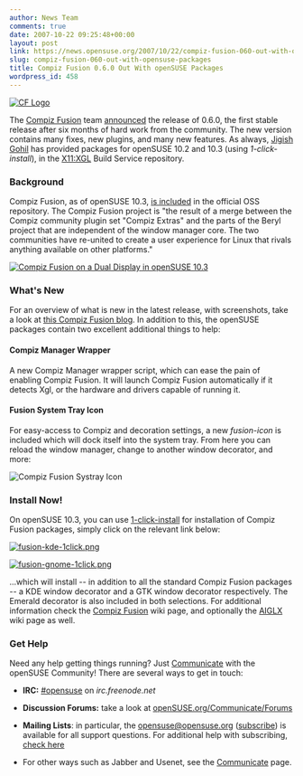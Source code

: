 ```yaml
---
author: News Team
comments: true
date: 2007-10-22 09:25:48+00:00
layout: post
link: https://news.opensuse.org/2007/10/22/compiz-fusion-060-out-with-opensuse-packages/
slug: compiz-fusion-060-out-with-opensuse-packages
title: Compiz Fusion 0.6.0 Out With openSUSE Packages
wordpress_id: 458
---
```


[![CF Logo](//news.opensuse.org/wp-content/uploads/2007/10/cflogo.png)](//compiz-fusion.org)



The [Compiz Fusion](//compiz-fusion.org) team [announced](//lists.compiz-fusion.org/pipermail/community/2007-October/000142.html) the release of 0.6.0, the first stable release after six months of hard work from the community. The new version contains many fixes, new plugins, and many new features. As always, [Jigish Gohil](//dev.compiz-fusion.org/~cyberorg) has provided packages for openSUSE 10.2 and 10.3 (using _1-click-install_), in the [X11:XGL](//download.opensuse.org/repositories/X11:/XGL/) Build Service repository. 

  
  
  




### Background



Compiz Fusion, as of openSUSE 10.3, [is included](//news.opensuse.org/?p=167) in the official OSS repository. The Compiz Fusion project is "the result of a merge between the Compiz community plugin set "Compiz Extras" and the parts of the Beryl project that are independent of the window manager core.  The two communities have re-united to create a user experience for Linux that rivals anything available on other platforms."



[![Compiz Fusion on a Dual Display in openSUSE 10.3](//news.opensuse.org/wp-content/uploads/2007/10/fusion_thumb.jpg)](//news.opensuse.org/wp-content/uploads/2007/10/fusion.png)





### What's New



For an overview of what is new in the latest release, with screenshots, take a look at [this Compiz Fusion blog](//smspillaz.wordpress.com/2007/10/21/compiz-fusion-060-is-released/). In addition to this, the openSUSE packages contain two excellent additional things to help:



#### Compiz Manager Wrapper



A new Compiz Manager wrapper script, which can ease the pain of enabling Compiz Fusion. It will launch Compiz Fusion automatically if it detects Xgl, or the hardware and drivers capable of running it. 



#### Fusion System Tray Icon



For easy-access to Compiz and decoration settings, a new _fusion-icon_ is included which will dock itself into the system tray. From here you can reload the window manager, change to another window decorator, and more:



![Compiz Fusion Systray Icon](//news.opensuse.org/wp-content/uploads/2007/10/fusion-icon1.png)





### Install Now!



On openSUSE 10.3, you can use [1-click-install](//news.opensuse.org/?p=133) for installation of Compiz Fusion packages, simply click on the relevant link below:

[![fusion-kde-1click.png](//news.opensuse.org/wp-content/uploads/2007/10/fusion-kde-1click.png)](//download.opensuse.org/repositories/X11:/XGL/openSUSE_10.3/compiz-fusion-kde.ymp)

[![fusion-gnome-1click.png](//news.opensuse.org/wp-content/uploads/2007/10/fusion-gnome-1click.png)](//download.opensuse.org/repositories/X11:/XGL/openSUSE_10.3/compiz-fusion-gnome.ymp)

...which will install -- in addition to all the standard Compiz Fusion packages -- a KDE window decorator and a GTK window decorator respectively. The Emerald decorator is also included in both selections. For additional information check the [Compiz Fusion](//opensuse.org/Compiz_Fusion) wiki page, and optionally the [AIGLX](//opensuse.org/AIGLX) wiki page as well.



### Get Help



Need any help getting things running? Just [Communicate](//opensuse.org/Communicate) with the openSUSE Community! There are several ways to get in touch:



	
  * **IRC:** [#opensuse](irc://irc.freenode.net/opensuse) on _irc.freenode.net_

	
  * **Discussion Forums:** take a look at [openSUSE.org/Communicate/Forums](//opensuse.org/Communicate/Forums)


	
  * **Mailing Lists**: in particular, the [opensuse@opensuse.org](//lists.opensuse.org/opensuse) ([subscribe](mailto:opensuse+subscribe@opensuse.org)) is available for all support questions. For additional help with subscribing, [check here](//en.opensuse.org/Mailinglists)

	
  * For other ways such as Jabber and Usenet, see the [Communicate](//opensuse.org/Communicate) page.

